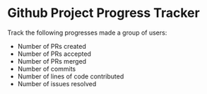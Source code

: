 # Github Project Progress Tracker
Track the following progresses made a group of users:
* Number of PRs created
* Number of PRs accepted 
* Number of PRs merged
* Number of commits
* Number of lines of code contributed 
* Number of issues resolved
